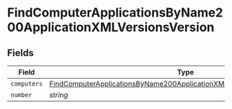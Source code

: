 # FindComputerApplicationsByName200ApplicationXMLVersionsVersion


## Fields

| Field                                                                                                                                                                           | Type                                                                                                                                                                            | Required                                                                                                                                                                        | Description                                                                                                                                                                     | Example                                                                                                                                                                         |
| ------------------------------------------------------------------------------------------------------------------------------------------------------------------------------- | ------------------------------------------------------------------------------------------------------------------------------------------------------------------------------- | ------------------------------------------------------------------------------------------------------------------------------------------------------------------------------- | ------------------------------------------------------------------------------------------------------------------------------------------------------------------------------- | ------------------------------------------------------------------------------------------------------------------------------------------------------------------------------- |
| `computers`                                                                                                                                                                     | [FindComputerApplicationsByName200ApplicationXMLVersionsVersionComputers](../../models/operations/findcomputerapplicationsbyname200applicationxmlversionsversioncomputers.md)[] | :heavy_minus_sign:                                                                                                                                                              | N/A                                                                                                                                                                             |                                                                                                                                                                                 |
| `number`                                                                                                                                                                        | *string*                                                                                                                                                                        | :heavy_minus_sign:                                                                                                                                                              | N/A                                                                                                                                                                             | 10.1.1                                                                                                                                                                          |